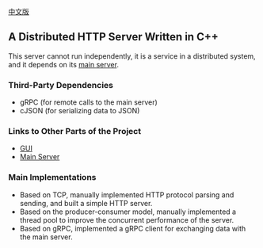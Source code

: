 [中文版](https://github.com/Kori-Sama/mygo-management/blob/main/README-CN.md)
## A Distributed HTTP Server Written in C++

This server cannot run independently, it is a service in a distributed system, and it depends on its [main server](https://github.com/Kori-Sama/mygo).

### Third-Party Dependencies

- gRPC (for remote calls to the main server)
- cJSON (for serializing data to JSON)

### Links to Other Parts of the Project

- [GUI](https://github.com/Kori-Sama/mygo-gui-management)
- [Main Server](https://github.com/Kori-Sama/mygo)

### Main Implementations
- Based on TCP, manually implemented HTTP protocol parsing and sending, and built a simple HTTP server.
- Based on the producer-consumer model, manually implemented a thread pool to improve the concurrent performance of the server.
- Based on gRPC, implemented a gRPC client for exchanging data with the main server.